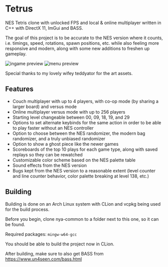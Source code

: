 # Tetrus

NES Tetris clone with unlocked FPS and local & online multiplayer written in C++ with DirectX 11, ImGui and BASS.

The goal of this project is to be accurate to the NES version where it counts, i.e. timings, speed, rotations, spawn positions, etc. while also feeling more responsive and modern, along with some new additions to freshen up gameplay.

![ingame preview](https://i.imgur.com/QLph2y4.png)
![menu preview](https://i.imgur.com/WvAIWQ1.png)

Special thanks to my lovely wifey teddyator for the art assets.

## Features

- Couch multiplayer with up to 4 players, with co-op mode (by sharing a larger board) and versus mode
- Online multiplayer versus mode with up to 256 players
- Starting level changeable between 00, 09, 18, 19, and 29
- Options to set alternate keybinds for the same action in order to be able to play faster without an NES controller
- Option to choose between the NES randomizer, the modern bag randomizer, and a truly unbiased randomizer
- Option to show a ghost piece like the newer games
- Scoreboards of the top 10 plays for each game type, along with saved replays so they can be rewatched
- Customizable color scheme based on the NES palette table
- Sound effects from the NES version
- Bugs kept from the NES version to a reasonable extent (level counter and line counter behavior, color palette breaking at level 138, etc.)

## Building

Building is done on an Arch Linux system with CLion and vcpkg being used for the build process. 

Before you begin, clone nya-common to a folder next to this one, so it can be found.

Required packages: `mingw-w64-gcc`

You should be able to build the project now in CLion.

After building, make sure to also get BASS from https://www.un4seen.com/bass.html

